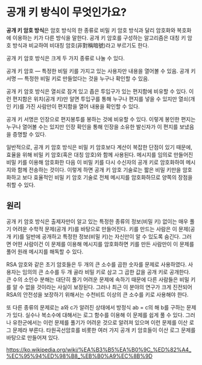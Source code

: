 # 공개 키 방식이 무엇인가요?
**공개 키 암호 방식**은 암호 방식의 한 종류로 비밀 키 암호 방식과 달리 암호화와 복호화에 이용하는 키가 다른 방식을 말한다. 공개 키 암호를 구성하는 알고리즘은 대칭 키 암호 방식과 비교하여 비대칭 암호(非對稱暗號)라고 부르기도 한다.

공개 키 암호 방식은 크게 두 가지 종류로 나눌 수 있다.

공개 키 암호 — 특정한 비밀 키를 가지고 있는 사용자만 내용을 열어볼 수 있음.
공개 키 서명 — 특정한 비밀 키로 만들었다는 것을 누구나 확인할 수 있음.

공개 키 암호 방식은 열쇠로 잠겨 있고 좁은 투입구가 있는 편지함에 비유할 수 있다. 이런 편지함은 위치(공개 키)만 알면 투입구를 통해 누구나 편지를 넣을 수 있지만 열쇠(개인 키)를 가진 사람만이 편지함을 열어 내용을 확인할 수 있다.

공개 키 서명은 인장으로 편지봉투를 봉하는 것에 비유할 수 있다. 이렇게 봉인한 편지는 누구나 열어볼 수는 있지만 인장 확인을 통해 인장을 소유한 발신자가 이 편지를 보냈음을 증명할 수 있다.

일반적으로, 공개 키 암호 방식은 비밀 키 암호보다 계산이 복잡한 단점이 있기 때문에, 효율을 위해 비밀 키 암호(혹은 대칭 암호)와 함께 사용된다. 메시지를 임의로 만들어진 비밀 키를 이용해 암호화한 다음 이 비밀 키를 다시 수신자의 공개 키로 암호화하여 메시지와 함께 전송하는 것이다. 이렇게 하면 공개 키 암호 기술로는 짧은 비밀 키만을 암호화하고 보다 효율적인 비밀 키 암호 기술로 전체 메시지를 암호화하므로 양쪽의 장점을 취할 수 있다.

## 원리
공개 키 암호 방식은 출제자만이 알고 있는 특정한 종류의 정보(비밀 키) 없이는 매우 풀기 어려운 수학적 문제(공개 키)를 바탕으로 만들어진다. 키를 만드는 사람은 이 문제(공개 키)를 일반에 공개하고 특정한 정보(비밀 키)는 자신만이 알 수 있도록 숨긴다. 그러면 어떤 사람이건 이 문제를 이용해 메시지를 암호화하면 키를 만든 사람만이 이 문제를 풀어 원래 메시지를 해독할 수 있다.

RSA 암호와 같은 초기 암호들은 두 개의 큰 소수를 곱한 숫자를 문제로 사용하였다. 사용자는 임의의 큰 소수를 두 개 골라 비밀 키로 삼고 그 곱한 값을 공개 키로 공개한다. 큰 수의 소인수 분해는 대단히 풀기 어려운 문제에 속하기 때문에 다른 사람들은 비밀 키를 알 수 없을 것이라는 사실이 보장된다. 그러나 최근 이 분야의 연구가 크게 진전되어 RSA의 안전성을 보장하기 위해서는 수천비트 이상의 큰 소수를 키로 사용해야 한다.

또 다른 종류의 문제로는 a와 c가 알려진 상태에서 방정식 ab = c의 해 b를 구하는 문제가 있다. 실수나 복소수에 대해서는 로그 함수를 이용해 이 문제를 쉽게 풀 수 있다. 그러나 유한군에서는 이런 문제를 풀기가 어려운 것으로 알려져 있으며 이런 문제를 이산 로그 문제라 부른다. 타원곡선암호를 비롯한 여러 가지 공개 키 암호들이 이산 로그 문제를 바탕으로 만들어져 있다.

https://ko.wikipedia.org/wiki/%EA%B3%B5%EA%B0%9C_%ED%82%A4_%EC%95%94%ED%98%B8_%EB%B0%A9%EC%8B%9D